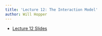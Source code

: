 ```yaml
---
title: 'Lecture 12: The Interaction Model'
author: Will Hopper
---
```


* [Lecture 12 Slides]({{site.baseurl}}/lectures/The_Interaction_Model/The-interaction-model.html) 
